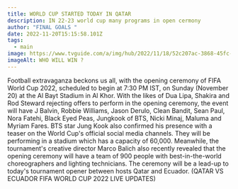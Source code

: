 ```yaml
---
title: WORLD CUP STARTED TODAY IN QATAR
description: IN 22-23 world cup many programs in open cermony
author: "FINAL GOALS "
date: 2022-11-20T15:15:58.101Z
tags:
  - main
image: https://www.tvguide.com/a/img/hub/2022/11/18/52c207ac-3868-45fc-8d2e-fb9593ea2093/fifa-channel-landscape.jpg
imageAlt: WHO WILL WIN ?
---
```

Football extravaganza beckons us all, with the opening ceremony of FIFA World Cup 2022, scheduled to begin at 7:30 PM IST, on Sunday (November 20) at the Al Bayt Stadium in Al Khor. With the likes of Dua Lipa, Shakira and Rod Steward rejecting offers to perform in the opening ceremony, the event will have J Balvin, Robbie Williams, Jason Derulo, Clean Bandit, Sean Paul, Nora Fatehi, Black Eyed Peas, Jungkook of BTS, Nicki Minaj, Maluma and Myriam Fares. BTS star Jung Kook also confirmed his presence with a teaser on the World Cup's official social media channels. They will be performing in a stadium which has a capacity of 60,000. Meanwhile, the tournament's creative director Marco Balich also recently revealed that the opening ceremony will have a team of 900 people with best-in-the-world choreographers and lighting technicians. The ceremony will be a lead-up to today's tournament opener between hosts Qatar and Ecuador. (QATAR VS ECUADOR FIFA WORLD CUP 2022 LIVE UPDATES)
